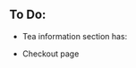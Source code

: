 ## To Do:
<!-- - Search by name -->
<!-- - Search by category with drop down list -->
<!-- - Table with column for image, and tea information -->
<!-- - Quantity drop down number list -->
<!-- - Add to bag button -->
<!-- - New items added to bag default to qty of 1, if no qty is selected -->
<!-- - Checkout button -->
<!-- - Checkout/bag starts empty, then updates with number of items -->
- Tea information section has:
<!-- - Price, Caffeine Scale, Ingredients, Rating -->
<!-- - In Stock? - shows Yes or No when True/False respectively -->
<!-- - Categories - goes through categories list and displays each one -->
- Checkout page
<!-- - Order total -->
<!-- - Lists each item that was added from the previous page, and includes its quantity -->
<!-- - Ability to edit quantity -->
<!-- - Editing quantity updates the sub-total and order total -->
<!-- - Ability to remove a product, which then updates the order total -->
<!-- - Items in checkout show the caffeine scale, ingredients, rating, and sub-total -->
